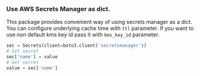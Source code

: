 ### Use AWS Secrets Manager as dict.

This package provides convenient way of using secrets manager as a dict. You can
configure underlying cache time with `ttl` parameter. If you want to use non
default kms key id pass it with `kms_key_id` parameter.

```python
sec = Secrets(client=boto3.client('secretsmanager'))
# Set secret
sec['name'] = value
# Get secret
value = sec['name']
```
